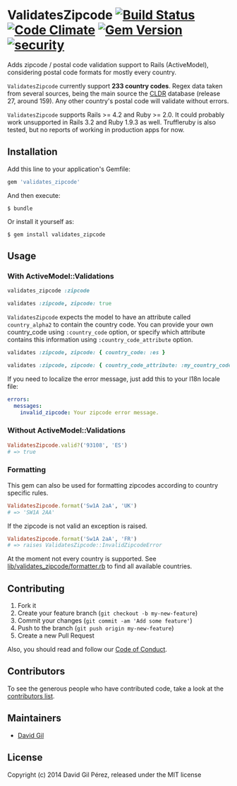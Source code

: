 # ValidatesZipcode [![Build Status](https://secure.travis-ci.org/dgilperez/validates_zipcode.png)](https://travis-ci.org/dgilperez/validates_zipcode) [![Code Climate](https://codeclimate.com/github/dgilperez/validates_zipcode/badges/gpa.svg)](https://codeclimate.com/github/dgilperez/validates_zipcode) [![Gem Version](https://badge.fury.io/rb/validates_zipcode.svg)](http://badge.fury.io/rb/validates_zipcode) [![security](https://hakiri.io/github/dgilperez/validates_zipcode/master.svg)](https://hakiri.io/github/dgilperez/validates_zipcode/master)

Adds zipcode / postal code validation support to Rails (ActiveModel), considering postal code formats for mostly every country.

``ValidatesZipcode`` currently support **233 country codes**. Regex data taken from several sources, being the main source the [CLDR](http://unicode.org/cldr/trac/browser/tags/release-27-d05/common/supplemental/postalCodeData.xml) database (release 27, around 159). Any other country's postal code will validate without errors.

``ValidatesZipcode`` supports Rails >= 4.2 and Ruby >= 2.0. It could probably work unsupported in Rails 3.2 and Ruby 1.9.3 as well. Truffleruby is also tested, but no reports of working in production apps for now.

## Installation

Add this line to your application's Gemfile:
```ruby
gem 'validates_zipcode'
```

And then execute:

    $ bundle

Or install it yourself as:

    $ gem install validates_zipcode

## Usage

### With ActiveModel::Validations

```ruby
validates_zipcode :zipcode

validates :zipcode, zipcode: true
```

``ValidatesZipcode`` expects the model to have an attribute called ``country_alpha2`` to contain the country code.
You can provide your own country_code using ``:country_code`` option, or specify which attribute contains this information
using ``:country_code_attribute`` option.

```ruby
validates :zipcode, zipcode: { country_code: :es }

validates :zipcode, zipcode: { country_code_attribute: :my_country_code_column }
```

If you need to localize the error message, just add this to your I18n locale file:

```yaml
errors:
  messages:
    invalid_zipcode: Your zipcode error message.
```

### Without ActiveModel::Validations

```ruby
ValidatesZipcode.valid?('93108', 'ES')
# => true
```

### Formatting

This gem can also be used for formatting zipcodes according to country specific rules.

```ruby
ValidatesZipcode.format('Sw1A 2aA', 'UK')
# => 'SW1A 2AA'
```

If the zipcode is not valid an exception is raised.

```ruby
ValidatesZipcode.format('Sw1A 2aA', 'FR')
# => raises ValidatesZipcode::InvalidZipcodeError
```

At the moment not every country is supported. See [lib/validates_zipcode/formatter.rb](lib/validates_zipcode/formatter.rb) to find all available countries.

## Contributing

1. Fork it
2. Create your feature branch (`git checkout -b my-new-feature`)
3. Commit your changes (`git commit -am 'Add some feature'`)
4. Push to the branch (`git push origin my-new-feature`)
5. Create a new Pull Request

Also, you should read and follow our [Code of Conduct](https://github.com/dgilperez/validates_zipcode/blob/master/CODE_OF_CONDUCT.md).

## Contributors

To see the generous people who have contributed code, take a look at the [contributors list](http://github.com/dgilperez/validates_zipcode/contributors).

## Maintainers

* [David Gil](http://github.com/dgilperez)

## License

Copyright (c) 2014 David Gil Pérez, released under the MIT license
